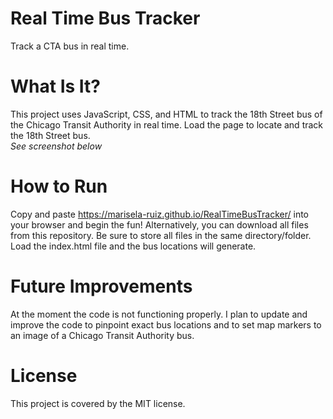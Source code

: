 # Real Time Bus Tracker

Track a CTA bus in real time. 

# What Is It?

This project uses JavaScript, CSS, and HTML to track the 18th Street bus of the Chicago Transit Authority in real time. Load the page to locate and track the 18th Street bus. <br> 
*See screenshot below*


# How to Run

Copy and paste https://marisela-ruiz.github.io/RealTimeBusTracker/ into your browser and begin the fun! Alternatively, you can download all files from this repository. Be sure to store all files in the same directory/folder. Load the index.html file and the bus locations will generate. 

# Future Improvements

At the moment the code is not functioning properly. I plan to update and improve the code to pinpoint exact bus locations and to set map markers to an image of a Chicago Transit Authority bus. 

# License

This project is covered by the MIT license. 
